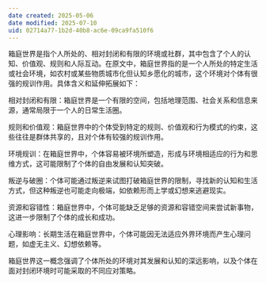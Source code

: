 ```yaml
---
date created: 2025-05-06
date modified: 2025-07-10
uid: 02714a77-1b2d-40b8-ac6e-09ca9fa510f6
---
```


箱庭世界是指个人所处的、相对封闭和有限的环境或社群，其中包含了个人的认知、价值观、规则和人际互动。在原文中，箱庭世界指的是一个人所处的特定生活或社会环境，如农村或某些物质城市化但认知乡愿化的城市，这个环境对个体有很强的规训作用。具体含义和延伸拓展如下：

  

相对封闭和有限：箱庭世界是一个有限的空间，包括地理范围、社会关系和信息来源，通常局限于一个人的日常生活圈。

规则和价值观：箱庭世界中的个体受到特定的规则、价值观和行为模式的约束，这些往往是群体共享的，且对个体有较强的规训作用。

环境规训：在箱庭世界中，个体容易被环境所塑造，形成与环境相适应的行为和思维方式，这可能限制了个体的自由发展和认知突破。

叛逆与破圈：个体可能通过叛逆来试图打破箱庭世界的限制，寻找新的认知和生活方式，但这种叛逆也可能走向极端，如依赖形而上学或幻想来逃避现实。

资源和容错性：箱庭世界中，个体可能缺乏足够的资源和容错空间来尝试新事物，这进一步限制了个体的成长和成功。

心理影响：长期生活在箱庭世界中，个体可能因无法适应外界环境而产生心理问题，如虚无主义、幻想依赖等。

箱庭世界这一概念强调了个体所处的环境对其发展和认知的深远影响，以及个体在面对封闭环境时可能采取的不同应对策略。
